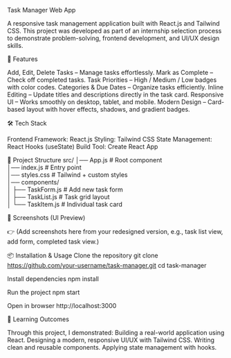 Task Manager Web App

A responsive task management application built with React.js and Tailwind CSS.
This project was developed as part of an internship selection process to demonstrate problem-solving, frontend development, and UI/UX design skills.

🚀 Features

Add, Edit, Delete Tasks – Manage tasks effortlessly.
Mark as Complete – Check off completed tasks.
Task Priorities – High / Medium / Low badges with color codes.
Categories & Due Dates – Organize tasks efficiently.
Inline Editing – Update titles and descriptions directly in the task card.
Responsive UI – Works smoothly on desktop, tablet, and mobile.
Modern Design – Card-based layout with hover effects, shadows, and gradient badges.

🛠️ Tech Stack

Frontend Framework: React.js
Styling: Tailwind CSS
State Management: React Hooks (useState)
Build Tool: Create React App

📂 Project Structure
src/
│── App.js          # Root component  
│── index.js        # Entry point  
│── styles.css      # Tailwind + custom styles  
│── components/  
│    ├── TaskForm.js   # Add new task form  
│    ├── TaskList.js   # Task grid layout  
│    └── TaskItem.js   # Individual task card  

🎨 Screenshots (UI Preview)

👉 (Add screenshots here from your redesigned version, e.g., task list view, add form, completed task view.)

📦 Installation & Usage
Clone the repository
git clone https://github.com/your-username/task-manager.git
cd task-manager

Install dependencies
npm install

Run the project
npm start

Open in browser
http://localhost:3000

🎯 Learning Outcomes

Through this project, I demonstrated:
Building a real-world application using React.
Designing a modern, responsive UI/UX with Tailwind CSS.
Writing clean and reusable components.
Applying state management with hooks.
